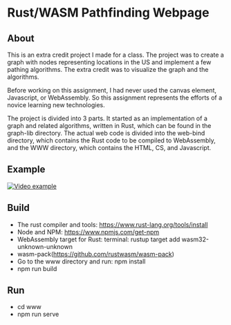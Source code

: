 # Rust/WASM Pathfinding Webpage

## About

This is an extra credit project I made for a class. The project was to
create a graph with nodes representing locations in the US and implement
a few pathing algorithms. The extra credit was to visualize the graph
and the algorithms.

Before working on this assignment, I had never used the canvas element,
Javascript, or WebAssembly. So this assignment represents the efforts of
a novice learning new technologies.

The project is divided into 3 parts. It started as an implementation of
a graph and related algorithms, written in Rust, which can be found in
the graph-lib directory. The actual web code is divided into the
web-bind directory, which contains the Rust code to be compiled to
WebAssembly, and the WWW directory, which contains the HTML, CS, and
Javascript.

## Example

[![Video example](http://img.youtube.com/vi/151Tjz-tloU/0.jpg)](http://www.youtube.com/watch?v=151Tjz-tloU)

## Build

- The rust compiler and tools: https://www.rust-lang.org/tools/install
- Node and NPM: https://www.npmjs.com/get-npm
- WebAssembly target for Rust: terminal: rustup target add wasm32-unknown-unknown
- wasm-pack(https://github.com/rustwasm/wasm-pack) 
- Go to the www directory and run: npm install
- npm run build

## Run

- cd www
- npm run serve
